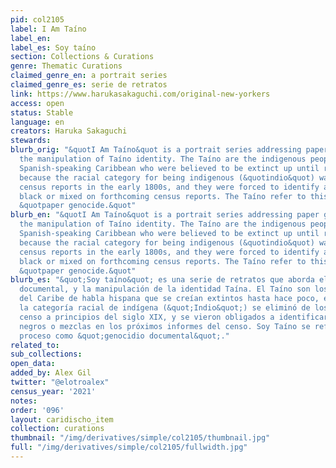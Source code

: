 ```yaml
---
pid: col2105
label: I Am Taíno
label_en:
label_es: Soy taíno
section: Collections & Curations
genre: Thematic Curations
claimed_genre_en: a portrait series
claimed_genre_es: serie de retratos
link: https://www.harukasakaguchi.com/original-new-yorkers
access: open
status: Stable
language: en
creators: Haruka Sakaguchi
stewards:
blurb_orig: "&quotI Am Taíno&quot is a portrait series addressing paper genocide and
  the manipulation of Taíno identity. The Taíno are the indigenous peoples of the
  Spanish-speaking Caribbean who were believed to be extinct up until recently, partly
  because the racial category for being indigenous (&quotindio&quot) was removed from
  census reports in the early 1800s, and they were forced to identify as either white,
  black or mixed on forthcoming census reports. The Taíno refer to this process as
  &quotpaper genocide.&quot"
blurb_en: "&quotI Am Taíno&quot is a portrait series addressing paper genocide and
  the manipulation of Taíno identity. The Taíno are the indigenous peoples of the
  Spanish-speaking Caribbean who were believed to be extinct up until recently, partly
  because the racial category for being indigenous (&quotindio&quot) was removed from
  census reports in the early 1800s, and they were forced to identify as either white,
  black or mixed on forthcoming census reports. The Taíno refer to this process as
  &quotpaper genocide.&quot"
blurb_es: "&quot;Soy taíno&quot; es una serie de retratos que aborda el genocidio
  documental, y la manipulación de la identidad Taína. El Taíno son los pueblos indígenas
  del Caribe de habla hispana que se creían extintos hasta hace poco, en parte porque
  la categoría racial de indígena (&quot;Indio&quot;) se eliminó de los informes del
  censo a principios del siglo XIX, y se vieron obligados a identificarse como blancos,
  negros o mezclas en los próximos informes del censo. Soy Taíno se refiere a este
  proceso como &quot;genocidio documental&quot;."
related_to:
sub_collections:
open_data:
added_by: Alex Gil
twitter: "@elotroalex"
census_year: '2021'
notes:
order: '096'
layout: caridischo_item
collection: curations
thumbnail: "/img/derivatives/simple/col2105/thumbnail.jpg"
full: "/img/derivatives/simple/col2105/fullwidth.jpg"
---
```

